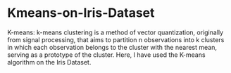 # Kmeans-on-Iris-Dataset

K-means: k-means clustering is a method of vector quantization, originally from signal processing, that aims to partition n observations into k clusters in which each observation belongs to the cluster with the nearest mean, serving as a prototype of the cluster.
Here, I have used the K-means algorithm on the Iris Dataset.
